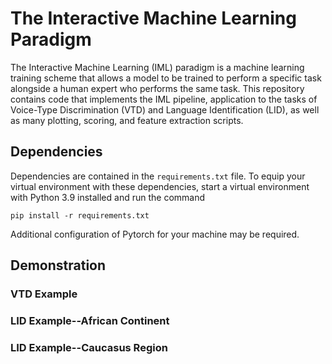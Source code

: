 # The Interactive Machine Learning Paradigm
The Interactive Machine Learning (IML) paradigm is a machine learning training scheme that allows a model to be trained to perform a specific task alongside a human expert who performs the same task. This repository contains code that implements the IML pipeline, application to the tasks of Voice-Type Discrimination (VTD) and Language Identification (LID), as well as many plotting, scoring, and feature extraction scripts.

## Dependencies
Dependencies are contained in the `requirements.txt` file. To equip your virtual environment with these dependencies, start a virtual environment with Python 3.9 installed and run the command

`pip install -r requirements.txt`

Additional configuration of Pytorch for your machine may be required.

## Demonstration
### VTD Example

### LID Example--African Continent

### LID Example--Caucasus Region
